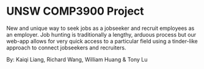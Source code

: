 # UNSW COMP3900 Project

New and unique way to seek jobs as a jobseeker and recruit employees as an employer.
Job hunting is traditionally a lengthy, arduous process but our web-app allows for very quick access to a particular field using a tinder-like approach to connect jobseekers and recruiters.

By: Kaiqi Liang, Richard Wang, William Huang & Tony Lu
